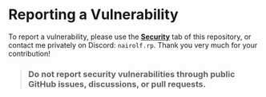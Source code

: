 # Reporting a Vulnerability

To report a vulnerability, please use the **[Security](../../security/policy)** tab of this repository, or contact me privately on Discord: `nairolf.rp`. Thank you very much for your contribution!

> ### **Do not report security vulnerabilities through public GitHub issues, discussions, or pull requests.**
